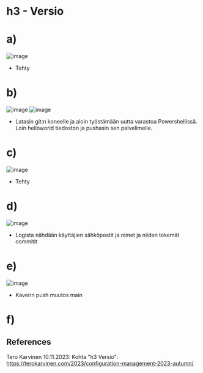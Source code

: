 # h3 - Versio

# a)
![image](https://github.com/Kingis60K/palvelinten-hallinta/assets/114500197/8f41e21c-03fc-4841-9d0e-0f09f31d6608)
- Tehty


# b)
![image](https://github.com/Kingis60K/palvelinten-hallinta/assets/114500197/223fddf7-a62e-4b54-882f-cb119a7cd58c)
![image](https://github.com/Kingis60K/palvelinten-hallinta/assets/114500197/9e6a6920-73ba-4884-b099-4bc42d80ad99)
- Latasin git:n koneelle ja aloin työstämään uutta varastoa Powershellissä. Loin helloworld tiedoston ja pushasin sen palvelimelle.

# c)
![image](https://github.com/Kingis60K/palvelinten-hallinta/assets/114500197/4062cafd-7f8c-413c-9956-c4215ac5f8c8)
- Tehty

# d)
![image](https://github.com/Kingis60K/palvelinten-hallinta/assets/114500197/a20cb7ab-79c6-41dd-b709-374d208c7ff5)
- Logista nähdään käyttäjien sähköpostit ja nimet ja niiden tekemät commitit

# e)
![image](https://github.com/Kingis60K/palvelinten-hallinta/assets/114500197/baa3ece3-3d4c-4910-94ac-75c4e2523c62)
- Kaverin push muutos main

# f)




## References
Tero Karvinen 10.11.2023: Kohta "h3 Versio": https://terokarvinen.com/2023/configuration-management-2023-autumn/
